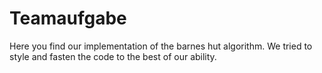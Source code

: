 # Teamaufgabe

Here you find our implementation of the barnes hut algorithm. We tried to style and fasten the code to the best of our ability.




